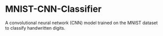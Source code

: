 # MNIST-CNN-Classifier
A convolutional neural network (CNN) model trained on the MNIST dataset to classify handwritten digits.
